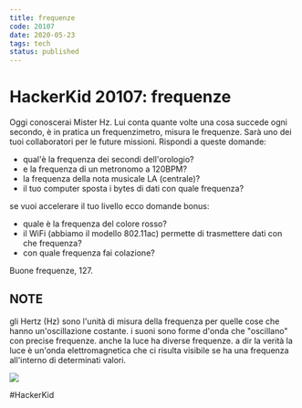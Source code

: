 ```yaml
---
title: frequenze
code: 20107
date: 2020-05-23
tags: tech
status: published
---
```

# HackerKid 20107: frequenze

Oggi conoscerai Mister Hz. Lui conta quante volte una cosa succede ogni secondo, è in pratica un frequenzimetro, misura le frequenze. Sarà uno dei tuoi collaboratori per le future missioni.
Rispondi a queste domande:
- qual'è la frequenza dei secondi dell'orologio?
- e la frequenza di un metronomo a 120BPM?
- la frequenza della nota musicale LA (centrale)?
- il tuo computer sposta i bytes di dati con quale frequenza?

se vuoi accelerare il tuo livello ecco domande bonus:
- quale è la frequenza del colore rosso?
- il WiFi (abbiamo il modello 802.11ac) permette di trasmettere dati con che frequenza?
- con quale frequenza fai colazione?

Buone frequenze, 127.

## NOTE
gli Hertz (Hz) sono l'unità di misura della frequenza per quelle cose che hanno un'oscillazione costante.
i suoni sono forme d'onda che "oscillano" con precise frequenze.
anche la luce ha diverse frequenze. a dir la verità la luce è un'onda elettromagnetica che ci risulta visibile se ha una frequenza all'interno di determinati valori.

![](hertz.jpg)

#HackerKid
